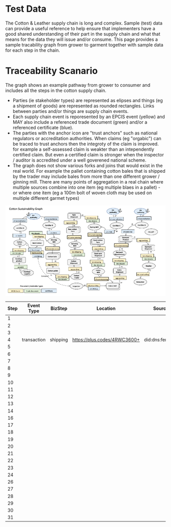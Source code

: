 # Test Data

The Cotton & Leather supply chain is long and complex. Sample (test) data can provide a useful reference to help ensure that implementers have a good shared understanding of their part in the supply chain and what that means for the data they will issue and/or consume.  This page provides a sample tracability graph from grower to garment together with sample data for each step in the chain.

# Traceability Scanario

The graph shows an example pathway from grower to consumer and includes all the steps in the cotton supply chain. 

  * Parties (ie stakeholder types) are represented as elipses and things (eg a shipment of goods) are represented as rounded rectangles. Links between parties and/or things are supply chain events.
  * Each supply chain event is reporesented by an EPCIS event (yellow) and MAY also include a referenced trade document (green) and/or a referenced certificate (blue).
  * The parties with the anchor icon are "trust anchors" such as national regulators or accreditation authorities. When claims (eg "orgabic") can be traced to trust anchors then the integroty of the claim is improved.  for example a self-assessed claim is weakter than an intependently certified claim. But even a certified claim is stronger when the inspector / auditor is accredited under a well goverened national scheme.
  * The graph does not show various forks and joins that would exist in the real world.  For example the pallet containing cotton bales that is shipped by the trader may include bales from more than one different grower / ginning mill. There are many points of aggregation in a real chain where multiple sources combine into one item (eg multiple blaes in a pallet) - or where one item (eg a 100m bolt of woven cloth may be used on multiple different garmet types)


![graph](sustainabilitytrustgraph.png)

|Step|Event Type|BizStep|Location|Source Party|Dest Party|Input Items|Output Items|Ref Doc|Ref Cert|JSON Sample|
|--|--|--|--|--|--|--|--|--|--|--|
| 1 |  |  |  |  |  |  |  |  |  |  |
| 2 |  |  |  |  |  |  |  |  |  |  |
| 3 |  |  |  |  |  |  |  |  |  |  |
| 4 | transaction | shipping | https://plus.codes/4RWC3600+ | did:dns:fertilizers.com| did:dns:riverinacotton.com.au | epc:106141412345678908 |  | desadv:12345 |  |  |
| 5 |  |  |  |  |  |  |  |  |  |  |
| 6 |  |  |  |  |  |  |  |  |  |  |
| 7 |  |  |  |  |  |  |  |  |  |  |
| 8 |  |  |  |  |  |  |  |  |  |  |
| 9 |  |  |  |  |  |  |  |  |  |  |
| 10 |  |  |  |  |  |  |  |  |  |  |
| 11 |  |  |  |  |  |  |  |  |  |  |
| 12 |  |  |  |  |  |  |  |  |  |  |
| 13 |  |  |  |  |  |  |  |  |  |  |
| 14 |  |  |  |  |  |  |  |  |  |  |
| 16 |  |  |  |  |  |  |  |  |  |  |
| 17 |  |  |  |  |  |  |  |  |  |  |
| 18 |  |  |  |  |  |  |  |  |  |  |
| 19 |  |  |  |  |  |  |  |  |  |  |
| 20 |  |  |  |  |  |  |  |  |  |  |
| 21 |  |  |  |  |  |  |  |  |  |  |
| 22 |  |  |  |  |  |  |  |  |  |  |
| 23 |  |  |  |  |  |  |  |  |  |  |
| 24 |  |  |  |  |  |  |  |  |  |  |
| 26 |  |  |  |  |  |  |  |  |  |  |
| 27 |  |  |  |  |  |  |  |  |  |  |
| 28 |  |  |  |  |  |  |  |  |  |  |
| 29 |  |  |  |  |  |  |  |  |  |  |
| 30 |  |  |  |  |  |  |  |  |  |  |
| 31 |  |  |  |  |  |  |  |  |  |  |

